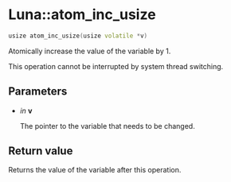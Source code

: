# Luna::atom_inc_usize

```c++
usize atom_inc_usize(usize volatile *v)
```

Atomically increase the value of the variable by 1. 

This operation cannot be interrupted by system thread switching. 

## Parameters
* *in* **v**

    The pointer to the variable that needs to be changed. 

## Return value
Returns the value of the variable after this operation. 

